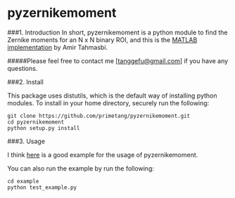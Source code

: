 pyzernikemoment
===============

###1. Introduction
In short, pyzernikemoment is a python module to find the Zernike moments for an N x N binary ROI, and this is the [MATLAB implementation](http://www.mathworks.com/matlabcentral/fileexchange/38900-zernike-moments) by Amir Tahmasbi.

#####Please feel free to contact me [tanggefu@gmail.com] if you have any questions.

###2. Install

This package uses distutils, which is the default way of installing python modules. To install in your home directory, securely run the following:
```
git clone https://github.com/primetang/pyzernikemoment.git
cd pyzernikemoment
python setup.py install
```

###3. Usage

I think [here](https://github.com/primetang/pyzernikemoment/tree/master/example) is a good example for the usage of pyzernikemoment.

You can also run the example by run the following:
```
cd example
python test_example.py
```

